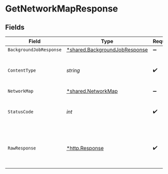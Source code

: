 # GetNetworkMapResponse


## Fields

| Field                                                                                | Type                                                                                 | Required                                                                             | Description                                                                          |
| ------------------------------------------------------------------------------------ | ------------------------------------------------------------------------------------ | ------------------------------------------------------------------------------------ | ------------------------------------------------------------------------------------ |
| `BackgroundJobResponse`                                                              | [*shared.BackgroundJobResponse](../../../pkg/models/shared/backgroundjobresponse.md) | :heavy_minus_sign:                                                                   | Accepted                                                                             |
| `ContentType`                                                                        | *string*                                                                             | :heavy_check_mark:                                                                   | HTTP response content type for this operation                                        |
| `NetworkMap`                                                                         | [*shared.NetworkMap](../../../pkg/models/shared/networkmap.md)                       | :heavy_minus_sign:                                                                   | Success                                                                              |
| `StatusCode`                                                                         | *int*                                                                                | :heavy_check_mark:                                                                   | HTTP response status code for this operation                                         |
| `RawResponse`                                                                        | [*http.Response](https://pkg.go.dev/net/http#Response)                               | :heavy_check_mark:                                                                   | Raw HTTP response; suitable for custom response parsing                              |